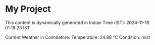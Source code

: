 # My Project

This content is dynamically generated in Indian Time (IST): 2024-11-18 01:18:23 IST


Current Weather in Coimbatore:
Temperature: 24.88 °C
Condition: mist
